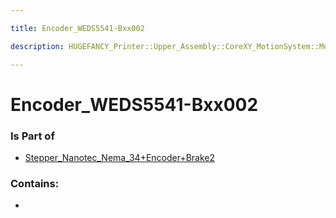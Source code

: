 ```yaml
---

title: Encoder_WEDS5541-Bxx002

description: HUGEFANCY_Printer::Upper_Assembly::CoreXY_MotionSystem::Motor_B::Stepper_Nanotec_Nema_34+Encoder+Brake2::Encoder_WEDS5541-Bxx002

---
```

# Encoder_WEDS5541-Bxx002
<script>
    var geoarray = '{"Encoder_WEDS5541-Bxx002": {}}';
</script>
<script>
    var basepath = '/assets/HUGEFANCY_Printer/Upper_Assembly/CoreXY_MotionSystem/Motor_B/Stepper_Nanotec_Nema_34+Encoder+Brake2/';
</script>
<link rel="stylesheet" href="/css/container.css">

<div id="container"></div>

<!-- these are the required scripts for the three.js scene -->
<script src="/lib/three.min.js"></script>
<script src="/lib/OrbitControls.js"></script>
<script src="/lib/RectAreaLightUniformsLib.js"></script>
<!-- this is your app's lib file -->
<script src="/lib/triceratops_app.js"></script>
### Is Part of
- [Stepper_Nanotec_Nema_34+Encoder+Brake2](../Stepper_Nanotec_Nema_34+Encoder+Brake2)  

### Contains:
- [](./Encoder_WEDS5541-Bxx002/)

